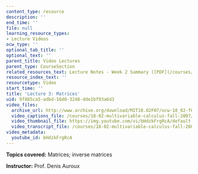 ```yaml
---
content_type: resource
description: ''
end_time: ''
file: null
learning_resource_types:
- Lecture Videos
ocw_type: ''
optional_tab_title: ''
optional_text: ''
parent_title: Video Lectures
parent_type: CourseSection
related_resources_text: Lecture Notes - Week 2 Summary ([PDF](/courses/18-02-multivariable-calculus-fall-2007/resources/lec_week2))
resource_index_text: ''
resourcetype: Video
start_time: ''
title: 'Lecture 3: Matrices'
uid: 9f885ca5-adbd-16d0-3248-dde1bf93a6d3
video_files:
  archive_url: http://www.archive.org/download/MIT18.02F07/ocw-18_02-f07-lec03_300k.mp4
  video_captions_file: /courses/18-02-multivariable-calculus-fall-2007/f4316cf7e2da5a49bbb4fee95d4989d3_bHdzkFrgRcA.vtt
  video_thumbnail_file: https://img.youtube.com/vi/bHdzkFrgRcA/default.jpg
  video_transcript_file: /courses/18-02-multivariable-calculus-fall-2007/8cee7d239b4595b8afbd6d674ace575d_bHdzkFrgRcA.pdf
video_metadata:
  youtube_id: bHdzkFrgRcA
---
```


**Topics covered:** Matrices; inverse matrices

**Instructor:** Prof. Denis Auroux


